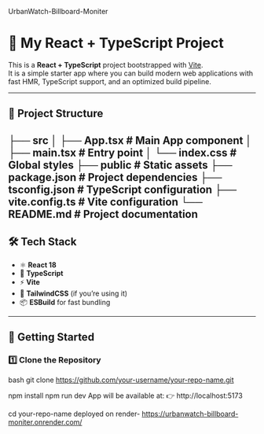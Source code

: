 UrbanWatch-Billboard-Moniter
# 🚀 My React + TypeScript Project

This is a **React + TypeScript** project bootstrapped with [Vite](https://vitejs.dev/).  
It is a simple starter app where you can build modern web applications with fast HMR, TypeScript support, and an optimized build pipeline.

---

## 📂 Project Structure

├── src
│ ├── App.tsx # Main App component
│ ├── main.tsx # Entry point
│ └── index.css # Global styles
├── public # Static assets
├── package.json # Project dependencies
├── tsconfig.json # TypeScript configuration
├── vite.config.ts # Vite configuration
└── README.md # Project documentation
---

## 🛠️ Tech Stack

- ⚛️ **React 18**
- 📘 **TypeScript**
- ⚡ **Vite**
- 🎨 **TailwindCSS** (if you’re using it)
- 📦 **ESBuild** for fast bundling

---

## 🚀 Getting Started

### 1️⃣ Clone the Repository
bash
git clone https://github.com/your-username/your-repo-name.git

npm install
npm run dev
App will be available at:
👉 http://localhost:5173



cd your-repo-name
deployed on render- https://urbanwatch-billboard-moniter.onrender.com/
